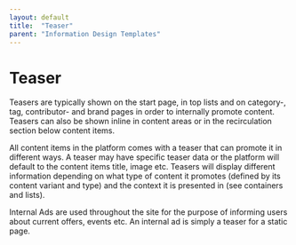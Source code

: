 ```yaml
---
layout: default
title:  "Teaser"
parent: "Information Design Templates"
---
```


# Teaser

Teasers are typically shown on the start page, in top lists and on category-, tag, contributor- and brand pages in order to internally promote content. Teasers can also be shown inline in content areas or in the recirculation section below content items.

All content items in the platform comes with a teaser that can promote it in different ways. A teaser may have specific teaser data or the platform will default to the content items title, image etc. Teasers will display different information depending on what type of content it promotes (defined by its content variant and type) and the context it is presented in (see containers and lists). 

Internal Ads are used throughout the site for the purpose of informing users about current offers, events etc. An internal ad is simply a teaser for a static page.
